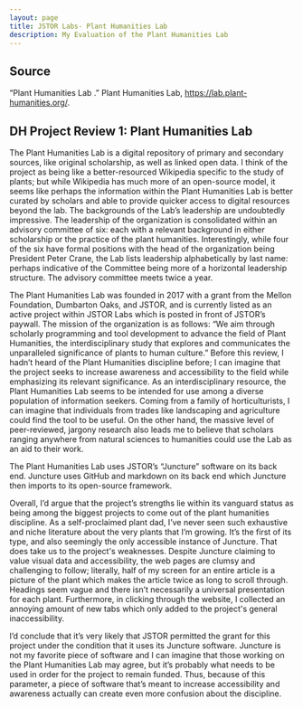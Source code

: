 ```yaml
---
layout: page
title: JSTOR Labs- Plant Humanities Lab
description: My Evaluation of the Plant Humanities Lab
---
```


## Source
“Plant Humanities Lab .” Plant Humanities Lab, https://lab.plant-humanities.org/. 

## DH Project Review 1: Plant Humanities Lab

The Plant Humanities Lab is a digital repository of primary and secondary sources, like original scholarship, as well as linked open data. I think of the project as being like a better-resourced Wikipedia specific to the study of plants; but while Wikipedia has much more of an open-source model, it seems like perhaps the information within the Plant Humanities Lab is better curated by scholars and able to provide quicker access to digital resources beyond the lab.
The backgrounds of the Lab’s leadership are undoubtedly impressive. The leadership of the organization is consolidated within an advisory committee of six: each with a relevant background in either scholarship or the practice of the plant humanities. Interestingly, while four of the six have formal positions with the head of the organization being President Peter Crane, the Lab lists leadership alphabetically by last name: perhaps indicative of the Committee being more of a horizontal leadership structure. The advisory committee meets twice a year. 

The Plant Humanities Lab was founded in 2017 with a grant from the Mellon Foundation, Dumbarton Oaks, and JSTOR, and is currently listed as an active project within JSTOR Labs which is posted in front of JSTOR’s paywall. The mission of the organization is as follows: “We aim through scholarly programming and tool development to advance the field of Plant Humanities, the interdisciplinary study that explores and communicates the unparalleled significance of plants to human culture.” Before this review, I hadn’t heard of the Plant Humanities discipline before; I can imagine that the project seeks to increase awareness and accessibility to the field while emphasizing its relevant significance. 
As an interdisciplinary resource, the Plant Humanities Lab seems to be intended for use among a diverse population of information seekers. Coming from a family of horticulturists, I can imagine that individuals from trades like landscaping and agriculture could find the tool to be useful. On the other hand, the massive level of peer-reviewed, jargony research also leads me to believe that scholars ranging anywhere from natural sciences to humanities could use the Lab as an aid to their work. 

The Plant Humanities Lab uses JSTOR’s “Juncture” software on its back end. Juncture uses GitHub and markdown on its back end which Juncture then imports to its open-source framework. 

Overall, I’d argue that the project’s strengths lie within its vanguard status as being among the biggest projects to come out of the plant humanities discipline. As a self-proclaimed plant dad, I’ve never seen such exhaustive and niche literature about the very plants that I’m growing. It’s the first of its type, and also seemingly the only accessible instance of Juncture. 
That does take us to the project's weaknesses. Despite Juncture claiming to value visual data and accessibility, the web pages are clumsy and challenging to follow; literally, half of my screen for an entire article is a picture of the plant which makes the article twice as long to scroll through. Headings seem vague and there isn’t necessarily a universal presentation for each plant. Furthermore, in clicking through the website, I collected an annoying amount of new tabs which only added to the project's general inaccessibility. 

I’d conclude that it’s very likely that JSTOR permitted the grant for this project under the condition that it uses its Juncture software. Juncture is not my favorite piece of software and I can imagine that those working on the Plant Humanities Lab may agree, but it’s probably what needs to be used in order for the project to remain funded. Thus, because of this parameter, a piece of software that’s meant to increase accessibility and awareness actually can create even more confusion about the discipline. 